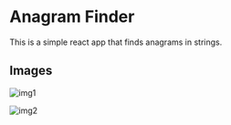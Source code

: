 # Anagram Finder

This is a simple react app that finds anagrams in strings.

## Images

![img1](https://i.imgur.com/9mJDjn9.png)

![img2](https://i.imgur.com/nsT2eHh.png)